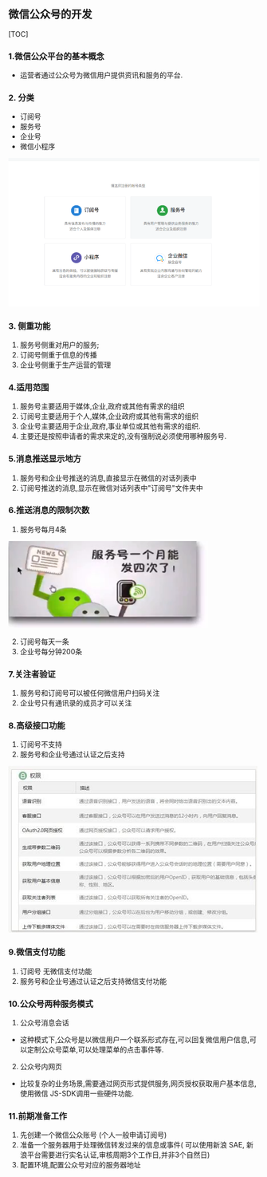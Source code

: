 ## 微信公众号的开发

[TOC]

### 1.微信公众平台的基本概念

- 运营者通过公众号为微信用户提供资讯和服务的平台.

### 2. 分类

- 订阅号
- 服务号
- 企业号
- 微信小程序

![微信公众号分类](./weChat/1.png)

### 3. 侧重功能

1. 服务号侧重对用户的服务;
2. 订阅号侧重于信息的传播
3. 企业号侧重于生产运营的管理

### 4.适用范围

1. 服务号主要适用于媒体,企业,政府或其他有需求的组织
2. 订阅号主要适用于个人,媒体,企业政府或其他有需求的组织
3. 企业号主要适用于企业,政府,事业单位或其他有需求的组织.
4. 主要还是按照申请者的需求来定的,没有强制说必须使用哪种服务号.

### 5.消息推送显示地方

1. 服务号和企业号推送的消息,直接显示在微信的对话列表中
2. 订阅号推送的消息,显示在微信对话列表中"订阅号"文件夹中

### 6.推送消息的限制次数

1. 服务号每月4条

![服务号推送次数](./weChat/2.png)

2. 订阅号每天一条
3. 企业号每分钟200条

### 7.关注者验证

1. 服务号和订阅号可以被任何微信用户扫码关注
2. 企业号只有通讯录的成员才可以关注

### 8.高级接口功能

1. 订阅号不支持
2.  服务号和企业号通过认证之后支持

![](./weChat/3.jpg)

### 9.微信支付功能

1. 订阅号 无微信支付功能
2. 服务号和企业号通过认证之后支持微信支付功能

### 10.公众号两种服务模式

1. 公众号消息会话

- 这种模式下,公众号是以微信用户一个联系形式存在,可以回复微信用户信息,可以定制公众号菜单,可以处理菜单的点击事件等.

2. 公众号内网页

- 比较复杂的业务场景,需要通过网页形式提供服务,网页授权获取用户基本信息,使用微信 JS-SDK调用一些硬件功能.

### 11.前期准备工作

1. 先创建一个微信公众账号 (个人一般申请订阅号)
2. 准备一个服务器用于处理微信转发过来的信息或事件( 可以使用新浪 SAE, 新浪平台需要进行实名认证,审核周期3个工作日,并非3个自然日)
3. 配置环境,配置公众号对应的服务器地址